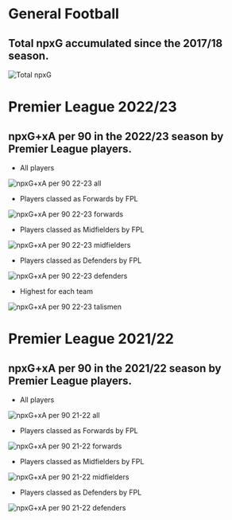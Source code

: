 # General Football
## Total npxG accumulated since the 2017/18 season. 

![Total npxG](https://user-images.githubusercontent.com/115564650/208241945-e9b8338b-8a06-48d1-96c6-425c3852107b.png)


# Premier League 2022/23 

## npxG+xA per 90  in the 2022/23 season by Premier League players.
- All players

![npxG+xA per 90 22-23 all](https://user-images.githubusercontent.com/115564650/208241626-4fc500b8-c537-49f1-92ea-79625f7a6cb6.png)

- Players classed as Forwards by FPL

![npxG+xA per 90 22-23 forwards](https://user-images.githubusercontent.com/115564650/208241630-21c8a53b-eeec-4ae0-9551-e5f4b8b96865.png)

- Players classed as Midfielders by FPL

![npxG+xA per 90 22-23 midfielders](https://user-images.githubusercontent.com/115564650/208242477-d1776c0a-2e82-4cae-82d4-50ef488ed074.png)

- Players classed as Defenders by FPL

![npxG+xA per 90 22-23 defenders](https://user-images.githubusercontent.com/115564650/208241660-d2086071-ecca-4e7d-a28e-b3d73151ba59.png)

- Highest for each team

![npxG+xA per 90 22-23 talismen](https://user-images.githubusercontent.com/115564650/208241652-f15269e1-aa30-46af-ad2b-ae7c5210ab40.png)

# Premier League 2021/22

## npxG+xA per 90  in the 2021/22 season by Premier League players.
- All players

![npxG+xA per 90 21-22 all](https://user-images.githubusercontent.com/115564650/200521845-323259dc-29c0-482c-8f05-0122fa48e28d.png)

- Players classed as Forwards by FPL

![npxG+xA per 90 21-22 forwards](https://user-images.githubusercontent.com/115564650/200310918-069f853f-70ee-445a-9f57-6b79222227ed.png)

- Players classed as Midfielders by FPL

![npxG+xA per 90 21-22 midfielders](https://user-images.githubusercontent.com/115564650/200521907-f9650946-901e-4943-8c25-be26531dfe81.png)

- Players classed as Defenders by FPL

![npxG+xA per 90 21-22 defenders](https://user-images.githubusercontent.com/115564650/200310870-4ec3c78c-43f8-4fd2-88fc-bc07521dbb4d.png)
